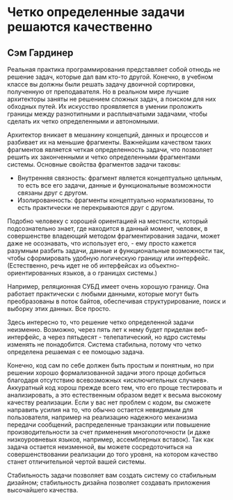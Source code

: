 # Четко определенные задачи решаются качественно

## Сэм Гардинер

Реальная практика программирования представляет собой отнюдь не
решение задач, которые дал вам кто-то другой. Конечно, в учебном классе вы
должны были решать задачу двоичной сортировки, полученную от
преподавателя. Но в реальном мире лучшие архитекторы заняты не решением
сложных задач, а поиском для них обходных путей. Их искусство
проявляется в умении проложить границы между разнотипными и расплывчатыми
задачами, чтобы сделать их четко определенными и автономными.

Архитектор вникает в мешанину концепций, данных и процессов и
разбивает их на меньшие фрагменты. Важнейшим качеством таких фрагментов
является четкая определенность задачи, что позволяет решить их
законченными и четко определенными фрагментами системы. Основные свойства
фрагментов задачи таковы:
- Внутренняя связность: фрагмент является концептуально цельным, то
есть все его задачи, данные и функциональные возможности связаны
друг с другом.
- Изолированность: фрагменты концептуально нормализованы, то есть
практически не перекрываются друг с другом.

Подобно человеку с хорошей ориентацией на местности, который
подсознательно знает, где находится в данный момент, человек, в совершенстве
владеющий методом фрагментирования задачи, может даже не осознавать,
что использует его, - ему просто кажется разумным разбить задачи, данные
и функциональные возможности так, чтобы сформировать удобную
логическую границу или интерфейс. (Естественно, речь идет не об интерфейсах из
объектно-ориентированных языков, а о границах системы.)

Например, реляционная СУБД имеет очень хорошую границу. Она работает
практически с любыми данными, которые могут быть преобразованы в
поток байтов, обеспечивая структурирование, поиск и выборку этих данных.
Все просто.

Здесь интересно то, что решение четко определенной задачи неизменно.
Возможно, через пять лет к нему будет приделан веб-интерфейс, а через
пятьдесят - телепатический, но ядро системы изменять не понадобится. Система
стабильна, потому что четко определена решаемая с ее помощью задача.

Конечно, код сам по себе должен быть простым и понятным, но при
решении хорошо формализованной задачи этого проще добиться благодаря
отсутствию всевозможных «исключительных случаев». Аккуратный код
хорош прежде всего тем, что его проще тестировать и анализировать, а это
естественным образом ведет к весьма высокому качеству реализации. Если
у вас нет проблем с кодом, вы сможете направить усилия на то, что обычно
остается невидимым для пользователя, например на реализацию
надежного механизма передачи сообщений, распределенные транзакции или
повышение производительности за счет применения многопоточности (и даже
низкоуровневых языков, например, ассемблерных вставок). Так как задача
остается неизменной, вы можете сосредоточиться на совершенствовании
реализации до того уровня, на котором качество станет отличительной чертой
вашей системы.

Стабильность задачи позволяет вам создать систему со стабильным
дизайном; стабильность дизайна позволяет создавать приложения высочайшего
качества.